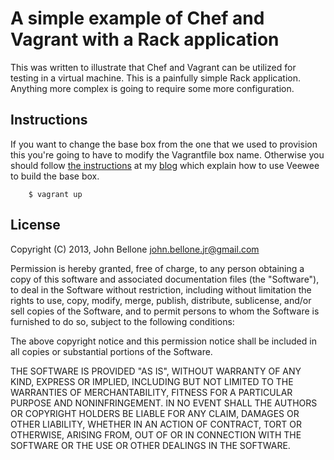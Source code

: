 # A simple example of Chef and Vagrant with a Rack application

This was written to illustrate that Chef and Vagrant can be utilized for testing in
a virtual machine. This is a painfully simple Rack application. Anything more complex
is going to require some more configuration.

## Instructions

If you want to change the base box from the one that we used to provision this you're
going to have to modify the Vagrantfile box name. Otherwise you should follow [the instructions][0]
at my [blog][1] which explain how to use Veewee to build the base box.

        $ vagrant up

## License

Copyright (C) 2013, John Bellone <john.bellone.jr@gmail.com>

Permission is hereby granted, free of charge, to any person obtaining a copy of this software and
associated documentation files (the "Software"), to deal in the Software without restriction, including
without limitation the rights to use, copy, modify, merge, publish, distribute, sublicense, and/or sell
copies of the Software, and to permit persons to whom the Software is furnished to do so, subject to
the following conditions:

The above copyright notice and this permission notice shall be included in all copies or substantial
portions of the Software.

THE SOFTWARE IS PROVIDED "AS IS", WITHOUT WARRANTY OF ANY KIND, EXPRESS OR IMPLIED, INCLUDING BUT NOT
LIMITED TO THE WARRANTIES OF MERCHANTABILITY, FITNESS FOR A PARTICULAR PURPOSE AND NONINFRINGEMENT.
IN NO EVENT SHALL THE AUTHORS OR COPYRIGHT HOLDERS BE LIABLE FOR ANY CLAIM, DAMAGES OR OTHER LIABILITY,
WHETHER IN AN ACTION OF CONTRACT, TORT OR OTHERWISE, ARISING FROM, OUT OF OR IN CONNECTION WITH THE
SOFTWARE OR THE USE OR OTHER DEALINGS IN THE SOFTWARE.

[0]: http://www.thoughtlessbanter.com/blog/2013-04-27-from-vewee-to-vagrant-then-chef/
[1]: http://thoughtlessbanter.com
